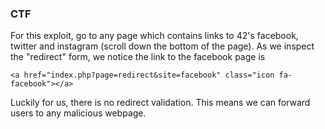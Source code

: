 ### CTF

For this exploit, go to any page which contains links to 42's facebook, twitter and instagram (scroll down the bottom of the page). As we inspect the "redirect" form, we notice the link to the facebook page is

    <a href="index.php?page=redirect&site=facebook" class="icon fa-facebook"></a>

Luckily for us, there is no redirect validation. This means we can forward users to any malicious webpage.
